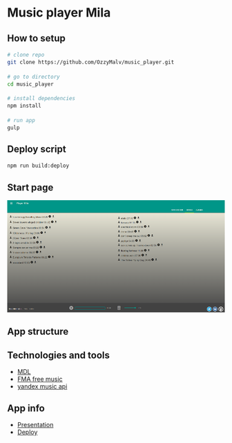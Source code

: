 # Music player Mila

## How to setup

```bash
# clone repo
git clone https://github.com/OzzyMalv/music_player.git

# go to directory
cd music_player

# install dependencies
npm install

# run app
gulp

```

## Deploy script

```bash
npm run build:deploy

```

## Start page

![start](./src/img/startpage.PNG)

## App structure

## Technologies and tools

- [MDL](https://getmdl.io)
- [FMA free music](http://freemusicarchive.org)
- [yandex music api](https://tech.yandex.ru/audio/jsapi/)

## App info

- [Presentation](http://slides.com/alex_malv/deck/fullscreen)
- [Deploy](https://ozzymalv.github.io/music_player/)